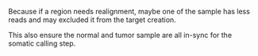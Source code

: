 Because if a region needs realignment, maybe one of the sample has less reads and may excluded it from the target creation. 

This also ensure the normal and tumor sample are all in-sync for the somatic calling step.
